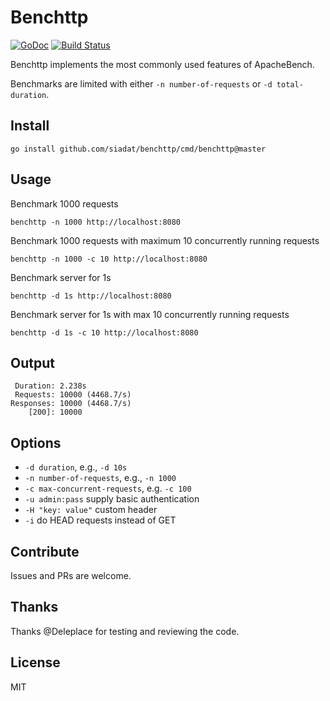 # Benchttp

[![GoDoc](https://godoc.org/github.com/siadat/benchttp/benchttp?status.svg)](https://godoc.org/github.com/siadat/benchttp/benchttp)
[![Build Status](https://travis-ci.org/siadat/benchttp.svg?branch=master)](https://travis-ci.org/siadat/benchttp)


Benchttp implements the most commonly used features of ApacheBench.

Benchmarks are limited with either `-n number-of-requests` or `-d total-duration`.

## Install

    go install github.com/siadat/benchttp/cmd/benchttp@master

## Usage

Benchmark 1000 requests

    benchttp -n 1000 http://localhost:8080

Benchmark 1000 requests with maximum 10 concurrently running requests

    benchttp -n 1000 -c 10 http://localhost:8080

Benchmark server for 1s

    benchttp -d 1s http://localhost:8080

Benchmark server for 1s with max 10 concurrently running requests

    benchttp -d 1s -c 10 http://localhost:8080

## Output

     Duration: 2.238s
     Requests: 10000 (4468.7/s)
    Responses: 10000 (4468.7/s)
        [200]: 10000

## Options

* `-d duration`, e.g., `-d 10s`
* `-n number-of-requests`, e.g., `-n 1000`
* `-c max-concurrent-requests`, e.g. `-c 100`
* `-u admin:pass` supply basic authentication
* `-H "key: value"` custom header
* `-i` do HEAD requests instead of GET

## Contribute

Issues and PRs are welcome.

## Thanks

Thanks @Deleplace for testing and reviewing the code.

## License

MIT
